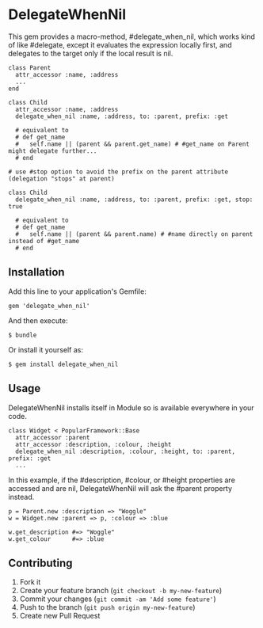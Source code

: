 # DelegateWhenNil

This gem provides a macro-method, #delegate_when_nil, which works kind of like #delegate, except it evaluates
the expression locally first, and delegates to the target only if the local result is nil.


    class Parent
      attr_accessor :name, :address
      ...
    end

    class Child
      attr_accessor :name, :address
      delegate_when_nil :name, :address, to: :parent, prefix: :get

      # equivalent to
      # def get_name
      #   self.name || (parent && parent.get_name) # #get_name on Parent might delegate further...
      # end

    # use #stop option to avoid the prefix on the parent attribute (delegation "stops" at parent)

    class Child
      delegate_when_nil :name, :address, to: :parent, prefix: :get, stop: true

      # equivalent to
      # def get_name
      #   self.name || (parent && parent.name) # #name directly on parent instead of #get_name
      # end

## Installation

Add this line to your application's Gemfile:

    gem 'delegate_when_nil'

And then execute:

    $ bundle

Or install it yourself as:

    $ gem install delegate_when_nil

## Usage

DelegateWhenNil installs itself in Module so is available everywhere in your code.

    class Widget < PopularFramework::Base
      attr_accessor :parent
      attr_accessor :description, :colour, :height
      delegate_when_nil :description, :colour, :height, to: :parent, prefix: :get
      ...

In this example, if the #description, #colour, or #height properties are accessed and are nil, DelegateWhenNil will ask the #parent property instead.

    p = Parent.new :description => "Woggle"
    w = Widget.new :parent => p, :colour => :blue

    w.get_description #=> "Woggle"
    w.get_colour      #=> :blue

## Contributing

1. Fork it
2. Create your feature branch (`git checkout -b my-new-feature`)
3. Commit your changes (`git commit -am 'Add some feature'`)
4. Push to the branch (`git push origin my-new-feature`)
5. Create new Pull Request
